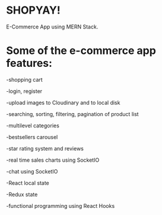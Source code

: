 # SHOPYAY!
E-Commerce App using MERN Stack.


# Some of the e-commerce app features:

-shopping cart

-login, register

-upload images to Cloudinary and to local disk

-searching, sorting, filtering, pagination of product list

-multilevel categories

-bestsellers carousel

-star rating system and reviews

-real time sales charts using SocketIO

-chat using SocketIO

-React local state

-Redux state

-functional programming using React Hooks
